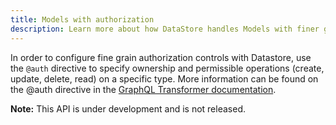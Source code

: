 ```yaml
---
title: Models with authorization
description: Learn more about how DataStore handles Models with finer grain authorization access checks.
---
```


In order to configure fine grain authorization controls with Datastore, use the `@auth` directive to specify ownership and permissible operations (create, update, delete, read) on a specific type. More information can be found on the @auth directive in the [GraphQL Transformer documentation](~/cli/graphql-transformer/directives.md#auth).

<amplify-callout>

**Note:** This API is under development and is not released.

</amplify-callout>

<inline-fragment platform="ios" src="~/lib/datastore/fragments/ios/auth-model.md"></inline-fragment>
